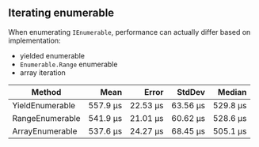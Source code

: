 ## Iterating enumerable

When enumerating `IEnumerable`, performance can actually differ based on implementation:

- yielded enumerable
- `Enumerable.Range` enumerable
- array iteration

|          Method |     Mean |    Error |   StdDev |   Median |
|---------------- |---------:|---------:|---------:|---------:|
| YieldEnumerable | 557.9 μs | 22.53 μs | 63.56 μs | 529.8 μs |
| RangeEnumerable | 541.9 μs | 21.01 μs | 60.62 μs | 528.6 μs |
| ArrayEnumerable | 537.6 μs | 24.27 μs | 68.45 μs | 505.1 μs |
